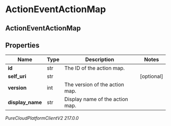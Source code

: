 # ActionEventActionMap

## ActionEventActionMap

## Properties

|Name | Type | Description | Notes|
|------------ | ------------- | ------------- | -------------|
| **id** | str | The ID of the action map. | |
| **self_uri** | str |  | [optional] |
| **version** | int | The version of the action map. | |
| **display_name** | str | Display name of the action map. | |



_PureCloudPlatformClientV2 217.0.0_
